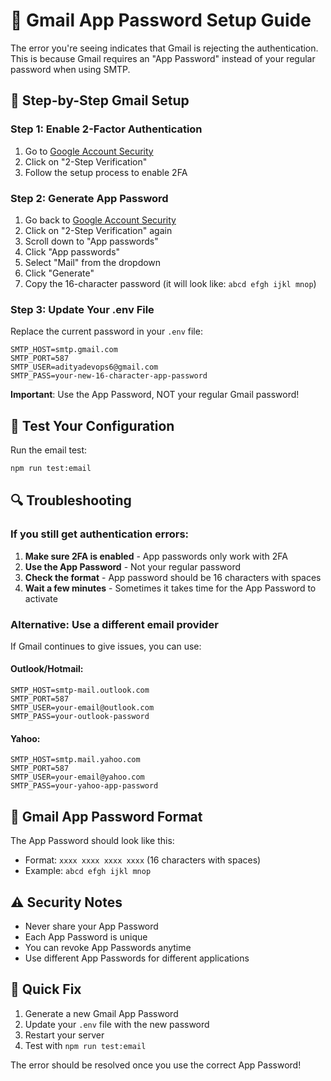 # 📧 Gmail App Password Setup Guide

The error you're seeing indicates that Gmail is rejecting the authentication. This is because Gmail requires an "App Password" instead of your regular password when using SMTP.

## 🔧 Step-by-Step Gmail Setup

### Step 1: Enable 2-Factor Authentication

1. Go to [Google Account Security](https://myaccount.google.com/security)
2. Click on "2-Step Verification"
3. Follow the setup process to enable 2FA

### Step 2: Generate App Password

1. Go back to [Google Account Security](https://myaccount.google.com/security)
2. Click on "2-Step Verification" again
3. Scroll down to "App passwords"
4. Click "App passwords"
5. Select "Mail" from the dropdown
6. Click "Generate"
7. Copy the 16-character password (it will look like: `abcd efgh ijkl mnop`)

### Step 3: Update Your .env File

Replace the current password in your `.env` file:

```env
SMTP_HOST=smtp.gmail.com
SMTP_PORT=587
SMTP_USER=adityadevops6@gmail.com
SMTP_PASS=your-new-16-character-app-password
```

**Important**: Use the App Password, NOT your regular Gmail password!

## 🧪 Test Your Configuration

Run the email test:

```bash
npm run test:email
```

## 🔍 Troubleshooting

### If you still get authentication errors:

1. **Make sure 2FA is enabled** - App passwords only work with 2FA
2. **Use the App Password** - Not your regular password
3. **Check the format** - App password should be 16 characters with spaces
4. **Wait a few minutes** - Sometimes it takes time for the App Password to activate

### Alternative: Use a different email provider

If Gmail continues to give issues, you can use:

#### Outlook/Hotmail:

```env
SMTP_HOST=smtp-mail.outlook.com
SMTP_PORT=587
SMTP_USER=your-email@outlook.com
SMTP_PASS=your-outlook-password
```

#### Yahoo:

```env
SMTP_HOST=smtp.mail.yahoo.com
SMTP_PORT=587
SMTP_USER=your-email@yahoo.com
SMTP_PASS=your-yahoo-app-password
```

## 📱 Gmail App Password Format

The App Password should look like this:

- Format: `xxxx xxxx xxxx xxxx` (16 characters with spaces)
- Example: `abcd efgh ijkl mnop`

## ⚠️ Security Notes

- Never share your App Password
- Each App Password is unique
- You can revoke App Passwords anytime
- Use different App Passwords for different applications

## 🚀 Quick Fix

1. Generate a new Gmail App Password
2. Update your `.env` file with the new password
3. Restart your server
4. Test with `npm run test:email`

The error should be resolved once you use the correct App Password!
